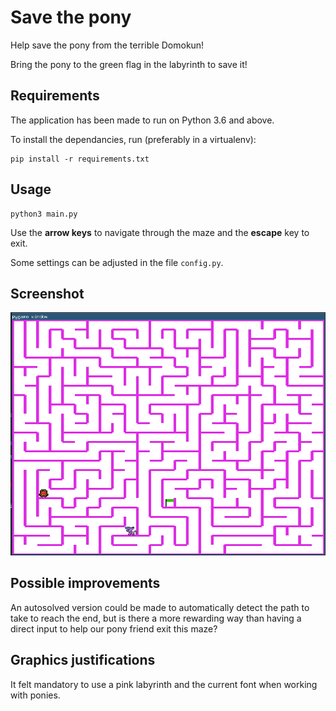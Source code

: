 # Save the pony

Help save the pony from the terrible Domokun!

Bring the pony to the green flag in the labyrinth to save it!

## Requirements

The application has been made to run on Python 3.6 and above.

To install the dependancies, run (preferably in a virtualenv):

    pip install -r requirements.txt

## Usage

	python3 main.py

Use the **arrow keys** to navigate through the maze and the **escape** key to exit.

Some settings can be adjusted in the file `config.py`.

## Screenshot

![screenshot](./screenshots/screenshot.png "The labyrinth")

## Possible improvements

An autosolved version could be made to automatically detect the path to take to
reach the end, but is there a more rewarding way than having a direct input to
help our pony friend exit this maze?

## Graphics justifications

It felt mandatory to use a pink labyrinth and the current font when working with
ponies.
